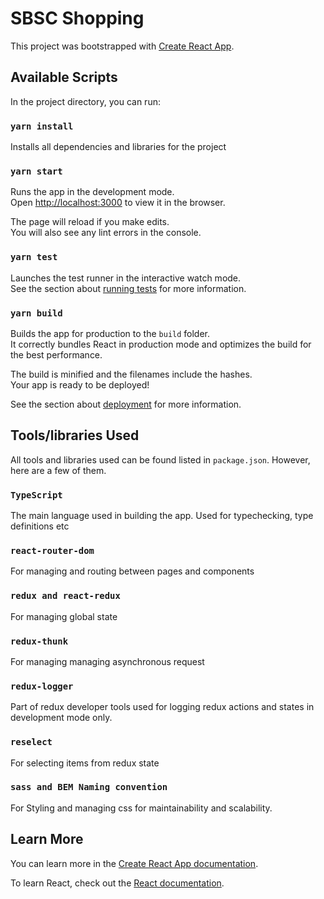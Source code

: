 
# SBSC Shopping

This project was bootstrapped with [Create React App](https://github.com/facebook/create-react-app).

## Available Scripts

In the project directory, you can run:

### `yarn install`

Installs all dependencies and libraries for the project

### `yarn start`

Runs the app in the development mode.\
Open [http://localhost:3000](http://localhost:3000) to view it in the browser.

The page will reload if you make edits.\
You will also see any lint errors in the console.

### `yarn test`

Launches the test runner in the interactive watch mode.\
See the section about [running tests](https://facebook.github.io/create-react-app/docs/running-tests) for more information.

### `yarn build`

Builds the app for production to the `build` folder.\
It correctly bundles React in production mode and optimizes the build for the best performance.

The build is minified and the filenames include the hashes.\
Your app is ready to be deployed!

See the section about [deployment](https://facebook.github.io/create-react-app/docs/deployment) for more information.

## Tools/libraries Used

All tools and libraries used can be found listed in `package.json`. However, here are a few of them.

### `TypeScript`

The main language used in building the app. Used for typechecking, type definitions etc

### `react-router-dom`

For managing and routing between pages and components

### `redux and react-redux`

For managing global state

### `redux-thunk`

For managing managing asynchronous request

### `redux-logger`

Part of redux developer tools used for logging redux actions and states in development mode only.

### `reselect`

For selecting items from redux state

### `sass and BEM Naming convention`

For Styling and managing css for maintainability and scalability.

## Learn More

You can learn more in the [Create React App documentation](https://facebook.github.io/create-react-app/docs/getting-started).

To learn React, check out the [React documentation](https://reactjs.org/).
